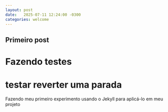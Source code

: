 ```yaml
---
layout: post
date:   2025-07-11 12:24:00 -0300
categories: welcome
---
```


## Primeiro post
# Fazendo testes
# testar reverter uma parada

Fazendo meu primeiro experimento usando o Jekyll para aplicá-lo em meu projeto